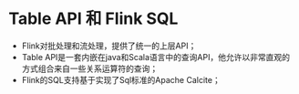 # Table API 和 Flink SQL

- Flink对批处理和流处理，提供了统一的上层API；
- Table API是一套内嵌在java和Scala语言中的查询API，他允许以非常直观的方式组合来自一些关系运算符的查询；
- Flink的SQL支持基于实现了Sql标准的Apache Calcite；